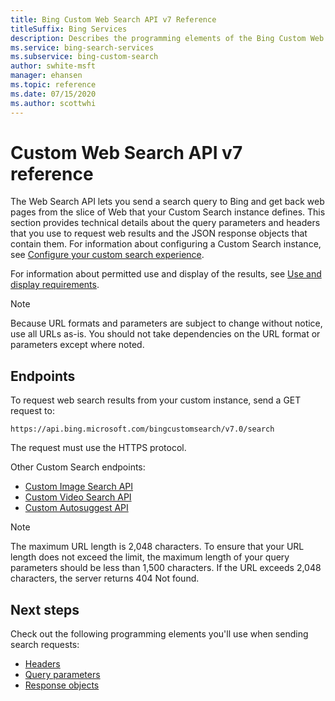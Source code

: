 ```yaml
---
title: Bing Custom Web Search API v7 Reference
titleSuffix: Bing Services
description: Describes the programming elements of the Bing Custom Web Search API.
ms.service: bing-search-services
ms.subservice: bing-custom-search
author: swhite-msft
manager: ehansen
ms.topic: reference
ms.date: 07/15/2020
ms.author: scottwhi
---
```


# Custom Web Search API v7 reference

The Web Search API lets you send a search query to Bing and get back web pages from the slice of Web that your Custom Search instance defines. This section provides technical details about the query parameters and headers that you use to request web results and the JSON response objects that contain them. For information about configuring a Custom Search instance, see [Configure your custom search experience](../overview.md). 
  
For information about permitted use and display of the results, see [Use and display requirements](../../bing-web-search/use-display-requirements.md).

> [!NOTE]
> Because URL formats and parameters are subject to change without notice, use all URLs as-is. You should not take dependencies on the URL format or parameters except where noted.
  
## Endpoints 
 
To request web search results from your custom instance, send a GET request to:  
  
```
https://api.bing.microsoft.com/bingcustomsearch/v7.0/search
```

The request must use the HTTPS protocol. 

Other Custom Search endpoints:

- [Custom Image Search API](../../bing-custom-image-search/reference/endpoints.md)
- [Custom Video Search API](../../bing-custom-video-search/reference/endpoints.md)
- [Custom Autosuggest API](../../bing-custom-autosuggest/reference/endpoints.md)

> [!NOTE]
> The maximum URL length is 2,048 characters. To ensure that your URL length does not exceed the limit, the maximum length of your query parameters should be less than 1,500 characters. If the URL exceeds 2,048 characters, the server returns 404 Not found.  
  
## Next steps

Check out the following programming elements you'll use when sending search requests:

- [Headers](headers.md)
- [Query parameters](query-parameters.md)
- [Response objects](response-objects.md)
